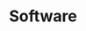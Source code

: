 ---
title: "Software"
description: "Design apps, layout tools, and digital workflows—exploring the software that shapes modern visuals and creative output. 🛠️"
header_image: "/svg/header/header-topic.svg"
header_color: "#51fcbf"
---